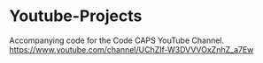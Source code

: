 # Youtube-Projects

Accompanying code for the Code CAPS YouTube Channel. https://www.youtube.com/channel/UChZIf-W3DVVVOxZnhZ_a7Ew
